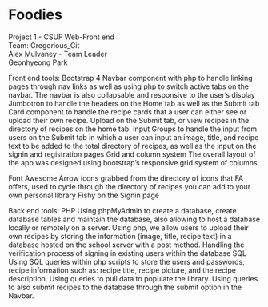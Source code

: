# Foodies
Project 1 - CSUF Web-Front end<br/>
Team: Gregorious_Git<br/>
Alex Mulvaney - Team Leader<br/>
Geonhyeong Park<br/>


Front end tools:
Bootstrap 4
Navbar component with php to handle linking pages through nav links as well as using php to switch active tabs on the navbar. The navbar is also collapsable and responsive to the user’s display
Jumbotron to handle the headers on the Home tab as well as the Submit tab
Card component to handle the recipe cards that a user can either see or upload their own recipe. Upload on the Submit tab, or view recipes in the directory of recipes on the home tab.
Input Groups to handle the input from users on the Submit tab in which a user can input an image, title, and recipe text to be added to the total directory of recipes, as well as the input on the signin and registration pages
Grid and column system The overall layout of the app was designed using bootstrap’s responsive grid system of columns.

Font Awesome
Arrow icons grabbed from the directory of icons that FA offers, used to cycle through the directory of recipes you can add to your own personal library
Fishy on the Signin page



Back end tools:
PHP
Using phpMyAdmin to create a database, create database tables and maintain the database, also allowing to host a database locally or remotely on a server. 
Using php, we allow users to upload their own recipes by storing the information (image, title, recipe text) in a database hosted on the school server with a post method.
Handling the verification process of signing in existing users within the database
SQL
Using SQL queries within php scripts to store the users and passwords, recipe information such as: recipe title, recipe picture, and the recipe description. 
Using queries to pull data to populate the library.
Using queries to also submit recipes to the database through the submit option in the Navbar.
